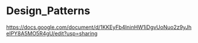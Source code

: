 # Design_Patterns

https://docs.google.com/document/d/1KKEyFb4IninHW1iDgvUoNuo2z9yJheIPY8A5MO5R4gU/edit?usp=sharing
